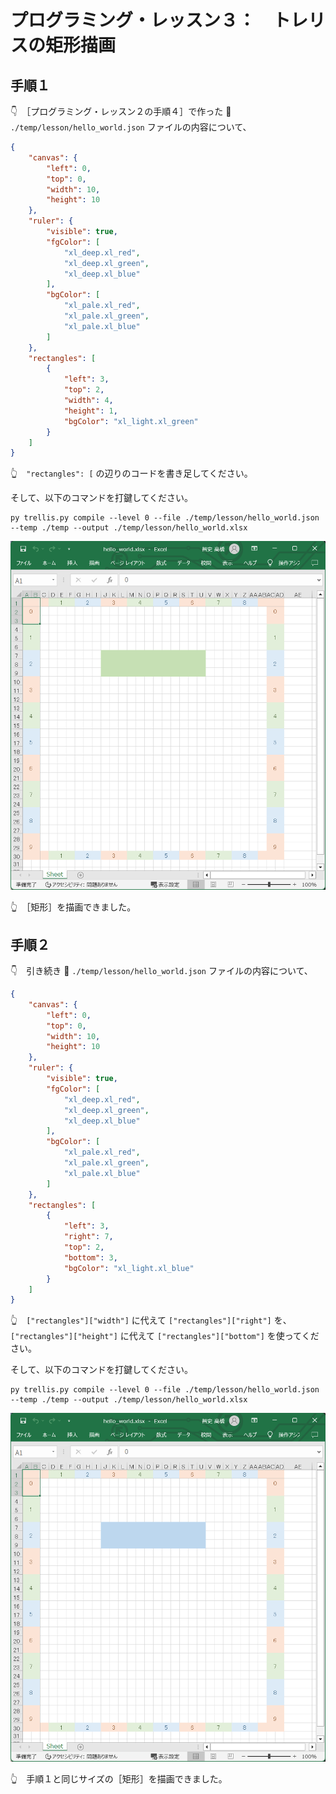 # プログラミング・レッスン３：　トレリスの矩形描画

## 手順１

👇　［プログラミング・レッスン２の手順４］で作った 📄 `./temp/lesson/hello_world.json` ファイルの内容について、  

```json
{
    "canvas": {
        "left": 0,
        "top": 0,
        "width": 10,
        "height": 10
    },
    "ruler": {
        "visible": true,
        "fgColor": [
            "xl_deep.xl_red",
            "xl_deep.xl_green",
            "xl_deep.xl_blue"
        ],
        "bgColor": [
            "xl_pale.xl_red",
            "xl_pale.xl_green",
            "xl_pale.xl_blue"
        ]
    },
    "rectangles": [
        {
            "left": 3,
            "top": 2,
            "width": 4,
            "height": 1,
            "bgColor": "xl_light.xl_green"
        }
    ]
}
```

👆　`"rectangles": [` の辺りのコードを書き足してください。  

そして、以下のコマンドを打鍵してください。  

```shell
py trellis.py compile --level 0 --file ./temp/lesson/hello_world.json --temp ./temp --output ./temp/lesson/hello_world.xlsx
```

![矩形描画](../../img/[20250116-0015]rectangle.png)  

👆　［矩形］を描画できました。  


## 手順２

👇　引き続き 📄 `./temp/lesson/hello_world.json` ファイルの内容について、  

```json
{
    "canvas": {
        "left": 0,
        "top": 0,
        "width": 10,
        "height": 10
    },
    "ruler": {
        "visible": true,
        "fgColor": [
            "xl_deep.xl_red",
            "xl_deep.xl_green",
            "xl_deep.xl_blue"
        ],
        "bgColor": [
            "xl_pale.xl_red",
            "xl_pale.xl_green",
            "xl_pale.xl_blue"
        ]
    },
    "rectangles": [
        {
            "left": 3,
            "right": 7,
            "top": 2,
            "bottom": 3,
            "bgColor": "xl_light.xl_blue"
        }
    ]
}
```

👆　`["rectangles"]["width"]` に代えて `["rectangles"]["right"]` を、  
`["rectangles"]["height"]` に代えて `["rectangles"]["bottom"]` を使ってください。  

そして、以下のコマンドを打鍵してください。  

```shell
py trellis.py compile --level 0 --file ./temp/lesson/hello_world.json --temp ./temp --output ./temp/lesson/hello_world.xlsx
```

![右と下を使って矩形描画](../../img/[20250116-0020]right-bottom.png)  

👆　手順１と同じサイズの［矩形］を描画できました。  
